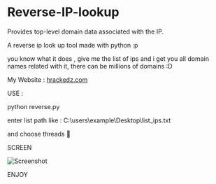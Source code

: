 # Reverse-IP-lookup
Provides top-level domain data associated with the IP.

A reverse ip look up tool made with python :p 

you know what it does , give me the list of ips and i get you all domain names related with it, there can be millions of domains :D


My Website : [hrackedz.com](https://hrackedz.com)

USE : 

python reverse.py

enter list path like : C:\users\example\Desktop\list_ips.txt

and choose threads 🥇

SCREEN

![Screenshot](https://github.com/hrackedz/Reverse-IP-lookup/blob/main/reverse.PNG?raw=true)


ENJOY
